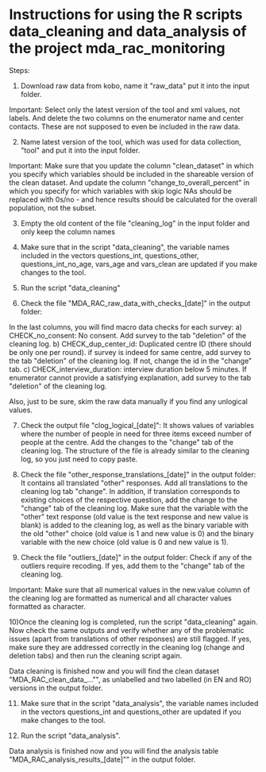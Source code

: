 # Instructions for using the R scripts data_cleaning and data_analysis of the project mda_rac_monitoring

Steps:

1) Download raw data from kobo, name it "raw_data" put it into the input folder. 

Important: Select only the latest version of the tool and xml values, not labels. And delete the two columns on the enumerator name and center contacts. These are not supposed to even be included in the raw data.

2) Name latest version of the tool, which was used for data collection, "tool" and put it into the input folder. 

Important: Make sure that you update the column "clean_dataset" in which you specify which variables should be included in the shareable version of the clean dataset. And update the column "change_to_overall_percent" in which you specify for which variables with skip logic NAs should be replaced with 0s/no - and hence results should be calculated for the overall population, not the subset.

3) Empty the old content of the file "cleaning_log" in the input folder and only keep the column names

4) Make sure that in the script "data_cleaning", the variable names included in the vectors questions_int, questions_other, questions_int_no_age, vars_age and vars_clean are updated if you make changes to the tool.

5) Run the script "data_cleaning"

6) Check the file "MDA_RAC_raw_data_with_checks_[date]" in the output folder:

In the last columns, you will find macro data checks for each survey:
a) CHECK_no_consent: No consent. Add survey to the tab "deletion" of the cleaning log.
b) CHECK_dup_center_id: Duplicated centre ID (there should be only one per round). if survey is indeed for same centre, add survey to the tab "deletion" of the cleaning log. If not, change the id in the "change" tab.
c) CHECK_interview_duration: interview duration below 5 minutes. If enumerator cannot provide a satisfying explanation, add survey to the tab "deletion" of the cleaning log.

Also, just to be sure, skim the raw data manually if you find any unlogical values.

7) Check the output file "clog_logical_[date]": It shows values of variables where the number of people in need for three items exceed number of people at the centre. Add the changes to the "change" tab of the cleaning log. The structure of the file is already similar to the cleaning log, so you just need to copy paste.

8) Check the file "other_response_translations_[date]" in the output folder: It contains all translated "other" responses. Add all translations to the cleaning log tab "change". In addition, if translation corresponds to existing choices of the respective question, add the change to the "change" tab of the cleaning log. Make sure that the variable with the "other" text response (old value is the text response and new value is blank) is added to the cleaning log, as well as the binary variable with the old "other" choice (old value is 1 and new value is 0) and the binary variable with the new choice  (old value is 0 and new value is 1).

9) Check the file "outliers_[date]" in the output folder: Check if any of the outliers require recoding. If yes, add them to the "change" tab of the cleaning log.

Important: Make sure that all numerical values in the new.value column of the cleaning log are formatted as numerical and all character values formatted as character. 

10)Once the cleaning log is completed, run the script "data_cleaning" again. Now check the same outputs and verify whether any of the problematic issues (apart from translations of other responses) are still flagged. If yes, make sure they are addressed correctly in the cleaning log (change and deletion tabs) and then run the cleaning script again. 

Data cleaning is finished now and you will find the clean dataset "MDA_RAC_clean_data_..."", as unlabelled and two labelled (in EN and RO) versions in the output folder.

11) Make sure that in the script "data_analysis", the variable names included in the vectors questions_int and questions_other are updated if you make changes to the tool.

12) Run the script "data_analysis". 

Data analysis is finished now and you will find the analysis table "MDA_RAC_analysis_results_[date]"" in the output folder.




